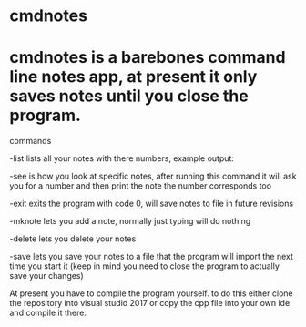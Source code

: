 # cmdnotes
cmdnotes is a barebones command line notes app, at present it only saves notes until you close the program.
========================================================================================================================================================================================

commands

-list lists all your notes with there numbers, example output:

-see is how you look at specific notes, after running this command it will ask you for a number and then print the note the number corresponds too

-exit exits the program with code 0, will save notes to file in future revisions

-mknote lets you add a note, normally just typing will do nothing

-delete lets you delete your notes

-save lets you save your notes to a file that the program will import the next time you start it (keep in mind you need to close the program to actually save your changes)

At present you have to compile the program yourself. to do this either clone the repository into visual studio 2017 or copy the cpp file into your own ide
and compile it there.

